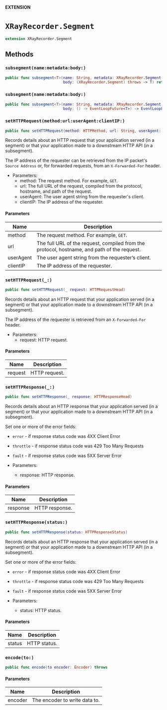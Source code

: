 **EXTENSION**

# `XRayRecorder.Segment`
```swift
extension XRayRecorder.Segment
```

## Methods
### `subsegment(name:metadata:body:)`

```swift
public func subsegment<T>(name: String, metadata: XRayRecorder.Segment.Metadata? = nil,
                          body: (XRayRecorder.Segment) throws -> T) rethrows -> T
```

### `subsegment(name:metadata:body:)`

```swift
public func subsegment<T>(name: String, metadata: XRayRecorder.Segment.Metadata? = nil,
                          body: () -> EventLoopFuture<T>) -> EventLoopFuture<T>
```

### `setHTTPRequest(method:url:userAgent:clientIP:)`

```swift
public func setHTTPRequest(method: HTTPMethod, url: String, userAgent: String? = nil, clientIP: String? = nil)
```

Records details about an HTTP request that your application served (in a segment) or
that your application made to a downstream HTTP API (in a subsegment).

The IP address of the requester can be retrieved from the IP packet's `Source Address` or, for forwarded requests,
from an `X-Forwarded-For` header.

- Parameters:
  - method: The request method. For example, `GET`.
  - url: The full URL of the request, compiled from the protocol, hostname, and path of the request.
  - userAgent: The user agent string from the requester's client.
  - clientIP: The IP address of the requester.

#### Parameters

| Name | Description |
| ---- | ----------- |
| method | The request method. For example, `GET`. |
| url | The full URL of the request, compiled from the protocol, hostname, and path of the request. |
| userAgent | The user agent string from the requester’s client. |
| clientIP | The IP address of the requester. |

### `setHTTPRequest(_:)`

```swift
public func setHTTPRequest(_ request: HTTPRequestHead)
```

Records details about an HTTP request that your application served (in a segment) or
that your application made to a downstream HTTP API (in a subsegment).

The IP address of the requester is retrieved from an `X-Forwarded-For` header.

- Parameters:
  - request: HTTP request.

#### Parameters

| Name | Description |
| ---- | ----------- |
| request | HTTP request. |

### `setHTTPResponse(_:)`

```swift
public func setHTTPResponse(_ response: HTTPResponseHead)
```

Records details about an HTTP response that your application served (in a segment) or
that your application made to a downstream HTTP API (in a subsegment).

Set one or more of the error fields:
- `error` - if response status code was 4XX Client Error
- `throttle` - if response status code was 429 Too Many Requests
- `fault` - if response status code was 5XX Server Error

- Parameters:
  - response: HTTP  response.

#### Parameters

| Name | Description |
| ---- | ----------- |
| response | HTTP  response. |

### `setHTTPResponse(status:)`

```swift
public func setHTTPResponse(status: HTTPResponseStatus)
```

Records details about an HTTP response that your application served (in a segment) or
that your application made to a downstream HTTP API (in a subsegment).

Set one or more of the error fields:
- `error` - if response status code was 4XX Client Error
- `throttle` - if response status code was 429 Too Many Requests
- `fault` - if response status code was 5XX Server Error

- Parameters:
  - status: HTTP  status.

#### Parameters

| Name | Description |
| ---- | ----------- |
| status | HTTP  status. |

### `encode(to:)`

```swift
public func encode(to encoder: Encoder) throws
```

#### Parameters

| Name | Description |
| ---- | ----------- |
| encoder | The encoder to write data to. |